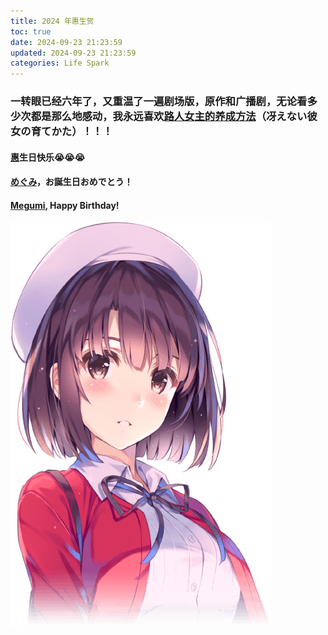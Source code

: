 ```yaml
---
title: 2024 年惠生贺
toc: true
date: 2024-09-23 21:23:59
updated: 2024-09-23 21:23:59
categories: Life Spark
---
```


### 一转眼已经六年了，又重温了一遍剧场版，原作和广播剧，无论看多少次都是那么地感动，我永远喜欢[路人女主的养成方法](images/Life%20Spark/路人女主的养成方法1.jpg)（冴えない彼女の育てかた）！！！

#### [惠](images/Life%20Spark/路人女主的养成方法2.png)生日快乐😭😭😭

#### [めぐみ](images/Life%20Spark/路人女主的养成方法3.png)，お誕生日おめでとう！

#### [Megumi](images/Life%20Spark/路人女主的养成方法4.png), Happy Birthday!

![megumi](images/Life%20Spark/2024-09-23.png)
